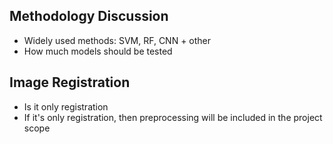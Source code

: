 ## Methodology Discussion
- Widely used methods: SVM, RF, CNN + other
- How much models should be tested

## Image Registration
- Is it only registration
- If it's only registration, then preprocessing will be included in the project scope